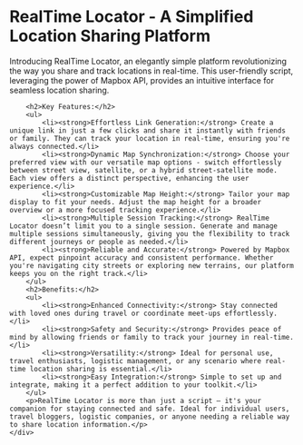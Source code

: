 <!DOCTYPE html>
<html>
<body>
    <div class="container">
        <h1>RealTime Locator - A Simplified Location Sharing Platform</h1>
        <p>Introducing RealTime Locator, an elegantly simple platform revolutionizing the way you share and track locations in real-time. This user-friendly script, leveraging the power of Mapbox API, provides an intuitive interface for seamless location sharing.</p>



        <h2>Key Features:</h2>
        <ul>
            <li><strong>Effortless Link Generation:</strong> Create a unique link in just a few clicks and share it instantly with friends or family. They can track your location in real-time, ensuring you're always connected.</li>
            <li><strong>Dynamic Map Synchronization:</strong> Choose your preferred view with our versatile map options - switch effortlessly between street view, satellite, or a hybrid street-satellite mode. Each view offers a distinct perspective, enhancing the user experience.</li>
            <li><strong>Customizable Map Height:</strong> Tailor your map display to fit your needs. Adjust the map height for a broader overview or a more focused tracking experience.</li>
            <li><strong>Multiple Session Tracking:</strong> RealTime Locator doesn’t limit you to a single session. Generate and manage multiple sessions simultaneously, giving you the flexibility to track different journeys or people as needed.</li>
            <li><strong>Reliable and Accurate:</strong> Powered by Mapbox API, expect pinpoint accuracy and consistent performance. Whether you're navigating city streets or exploring new terrains, our platform keeps you on the right track.</li>
        </ul>
        <h2>Benefits:</h2>
        <ul>
            <li><strong>Enhanced Connectivity:</strong> Stay connected with loved ones during travel or coordinate meet-ups effortlessly.</li>
            <li><strong>Safety and Security:</strong> Provides peace of mind by allowing friends or family to track your journey in real-time.</li>
            <li><strong>Versatility:</strong> Ideal for personal use, travel enthusiasts, logistic management, or any scenario where real-time location sharing is essential.</li>
            <li><strong>Easy Integration:</strong> Simple to set up and integrate, making it a perfect addition to your toolkit.</li>
        </ul>
        <p>RealTime Locator is more than just a script – it's your companion for staying connected and safe. Ideal for individual users, travel bloggers, logistic companies, or anyone needing a reliable way to share location information.</p>
    </div>
</body>
</html>
